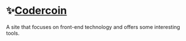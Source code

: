 # ✨[Codercoin](http://codercoin.top)

A site that focuses on front-end technology and offers some interesting tools.
